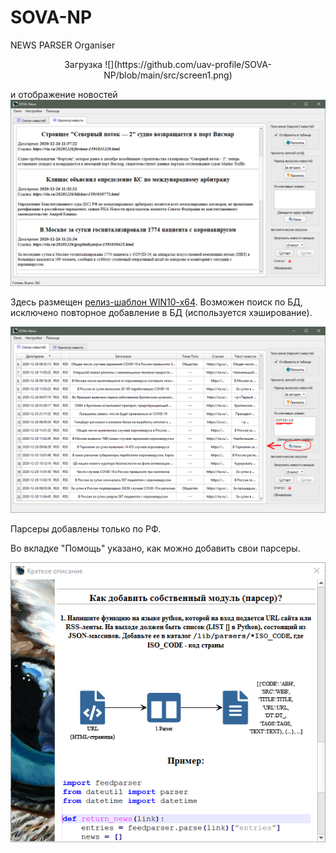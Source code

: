 # SOVA-NP
 NEWS PARSER Organiser

<p align="center">Загрузка 
![](https://github.com/uav-profile/SOVA-NP/blob/main/src/screen1.png)

и отображение новостей
![](https://github.com/uav-profile/SOVA-NP/blob/main/src/screen2.PNG)
</p>

Здесь размещен <a href="https://github.com/uav-profile/SOVA-NP/releases/download/v1.0.0/SOVA.News.Setup.exe">релиз-шаблон WIN10-x64</a>. Возможен поиск по БД, исключено повторное добавление в БД (используется хэширование). 

![](https://github.com/uav-profile/SOVA-NP/blob/main/src/screen3.PNG)

Парсеры добавлены только по РФ.

Во вкладке "Помощь" указано, как можно добавить свои парсеры.

![](https://github.com/uav-profile/SOVA-NP/blob/main/src/screen4.PNG)
